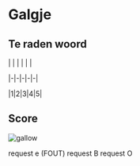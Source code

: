 # Galgje

## Te raden woord

| | | | | |

|-|-|-|-|-|

|1|2|3|4|5|

## Score
![gallow](./images/2.png)

request e (FOUT)
request B
request O